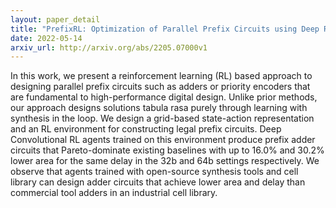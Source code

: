 ```yaml
---
layout: paper_detail
title: "PrefixRL: Optimization of Parallel Prefix Circuits using Deep Reinforcement Learning"
date: 2022-05-14
arxiv_url: http://arxiv.org/abs/2205.07000v1
---
```


In this work, we present a reinforcement learning (RL) based approach to designing parallel prefix circuits such as adders or priority encoders that are fundamental to high-performance digital design. Unlike prior methods, our approach designs solutions tabula rasa purely through learning with synthesis in the loop. We design a grid-based state-action representation and an RL environment for constructing legal prefix circuits. Deep Convolutional RL agents trained on this environment produce prefix adder circuits that Pareto-dominate existing baselines with up to 16.0% and 30.2% lower area for the same delay in the 32b and 64b settings respectively. We observe that agents trained with open-source synthesis tools and cell library can design adder circuits that achieve lower area and delay than commercial tool adders in an industrial cell library.
